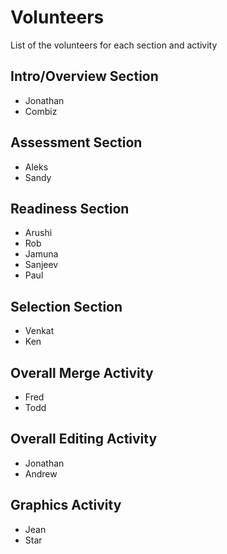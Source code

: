 # Volunteers

List of the volunteers for each section and activity

## Intro/Overview Section

- Jonathan
- Combiz

## Assessment Section

- Aleks
- Sandy

## Readiness Section

- Arushi
- Rob 
- Jamuna
- Sanjeev
- Paul

## Selection Section

- Venkat
- Ken

## Overall Merge Activity

- Fred
- Todd

## Overall Editing Activity

- Jonathan
- Andrew

## Graphics Activity

- Jean
- Star
